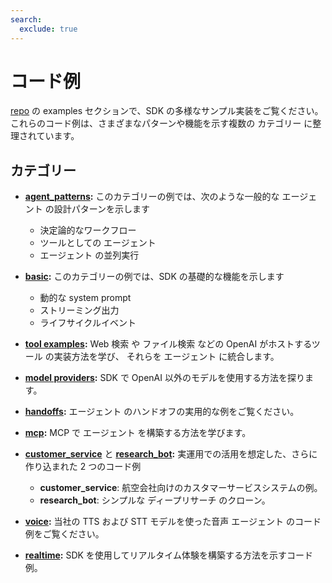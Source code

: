 ```yaml
---
search:
  exclude: true
---
```

# コード例

[repo](https://github.com/openai/openai-agents-python/tree/main/examples) の examples セクションで、SDK の多様なサンプル実装をご覧ください。これらのコード例は、さまざまなパターンや機能を示す複数の カテゴリー に整理されています。


## カテゴリー

- **[agent_patterns](https://github.com/openai/openai-agents-python/tree/main/examples/agent_patterns):**
  このカテゴリーの例では、次のような一般的な エージェント の設計パターンを示します

    - 決定論的なワークフロー
    - ツールとしての エージェント
    - エージェント の並列実行

- **[basic](https://github.com/openai/openai-agents-python/tree/main/examples/basic):**
  このカテゴリーの例では、SDK の基礎的な機能を示します

    - 動的な system prompt
    - ストリーミング出力
    - ライフサイクルイベント

- **[tool examples](https://github.com/openai/openai-agents-python/tree/main/examples/tools):**
  Web 検索 や ファイル検索 などの OpenAI がホストするツール の実装方法を学び、
   それらを エージェント に統合します。

- **[model providers](https://github.com/openai/openai-agents-python/tree/main/examples/model_providers):**
  SDK で OpenAI 以外のモデルを使用する方法を探ります。

- **[handoffs](https://github.com/openai/openai-agents-python/tree/main/examples/handoffs):**
  エージェント のハンドオフの実用的な例をご覧ください。

- **[mcp](https://github.com/openai/openai-agents-python/tree/main/examples/mcp):**
  MCP で エージェント を構築する方法を学びます。

- **[customer_service](https://github.com/openai/openai-agents-python/tree/main/examples/customer_service)** と **[research_bot](https://github.com/openai/openai-agents-python/tree/main/examples/research_bot):**
  実運用での活用を想定した、さらに作り込まれた 2 つのコード例

    - **customer_service**: 航空会社向けのカスタマーサービスシステムの例。
    - **research_bot**: シンプルな ディープリサーチ のクローン。

- **[voice](https://github.com/openai/openai-agents-python/tree/main/examples/voice):**
  当社の TTS および STT モデルを使った音声 エージェント のコード例をご覧ください。

- **[realtime](https://github.com/openai/openai-agents-python/tree/main/examples/realtime):**
  SDK を使用してリアルタイム体験を構築する方法を示すコード例。